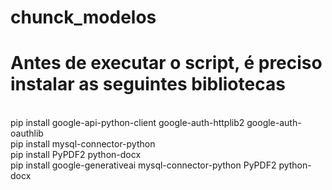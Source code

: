 # chunck_modelos

# Antes de executar o script, é preciso instalar as seguintes bibliotecas

<br>pip install google-api-python-client google-auth-httplib2 google-auth-oauthlib
<br>pip install mysql-connector-python
<br>pip install PyPDF2 python-docx
<br>pip install google-generativeai mysql-connector-python PyPDF2 python-docx

